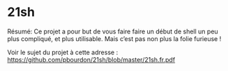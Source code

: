 # 21sh
Résumé: Ce projet a pour but de vous faire faire un début de shell un peu plus compliqué, et plus utilisable. Mais c’est pas non plus la folie furieuse !

Voir le sujet du projet à cette adresse : https://github.com/pbourdon/21sh/blob/master/21sh.fr.pdf
